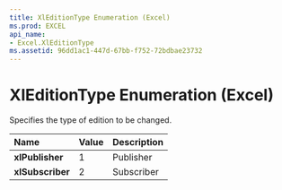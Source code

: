 ```yaml
---
title: XlEditionType Enumeration (Excel)
ms.prod: EXCEL
api_name:
- Excel.XlEditionType
ms.assetid: 96dd1ac1-447d-67bb-f752-72bdbae23732
---
```



# XlEditionType Enumeration (Excel)

Specifies the type of edition to be changed.



|**Name**|**Value**|**Description**|
|:-----|:-----|:-----|
| **xlPublisher**|1|Publisher|
| **xlSubscriber**|2|Subscriber|

